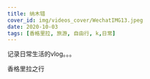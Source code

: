 ```yaml
---
title: 纳木错
cover_id: img/videos_cover/WechatIMG13.jpeg
date: 2020-10-03
tags: [香格里拉, 旅游, 自由行, k,日常]
---
```

记录日常生活的vlog。。。

香格里拉之行